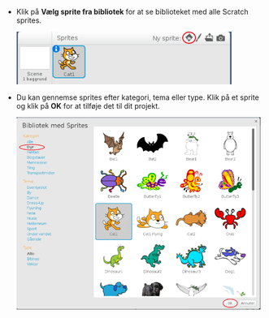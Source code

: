 + Klik på **Vælg sprite fra bibliotek** for at se biblioteket med alle Scratch sprites.
    
    ![skærmbillede](images/sprite-library.png)

+ Du kan gennemse sprites efter kategori, tema eller type. Klik på et sprite og klik på **OK** for at tilføje det til dit projekt.
    
    ![skærmbillede](images/sprite-choose.png)